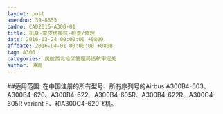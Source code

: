 ```yaml
---
layout: post
amendno: 39-8655
cadno: CAD2016-A300-01
title: 机身-蒙皮搭接区-检查/修理
date: 2016-03-24 00:00:00 +0800
effdate: 2016-04-01 00:00:00 +0800
tag: A300
categories: 民航西北地区管理局适航审定处
author: 谭震
---
```


##适用范围:
在中国注册的所有型号、所有序列号的Airbus A300B4-603、 A300B4-620、A300B4-622、A300B4-605R、A300B4-622R、A300C4-605R variant F、和A300C4-620飞机。

